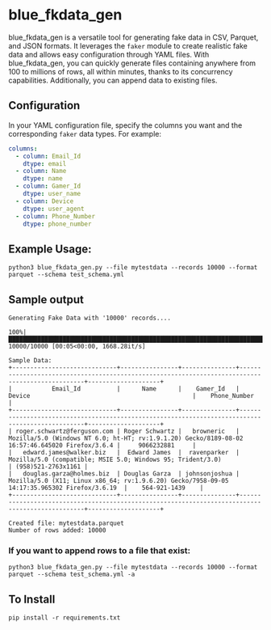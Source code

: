 # blue_fkdata_gen

blue_fkdata_gen is a versatile tool for generating fake data in CSV, Parquet, and JSON formats. It leverages the `faker` module to create realistic fake data and allows easy configuration through YAML files. With blue_fkdata_gen, you can quickly generate files containing anywhere from 100 to millions of rows, all within minutes, thanks to its concurrency capabilities. Additionally, you can append data to existing files.

## Configuration

In your YAML configuration file, specify the columns you want and the corresponding `faker` data types. For example:

```yaml
columns:
  - column: Email_Id
    dtype: email
  - column: Name
    dtype: name
  - column: Gamer_Id
    dtype: user_name
  - column: Device
    dtype: user_agent
  - column: Phone_Number
    dtype: phone_number
```


## Example Usage:

```
python3 blue_fkdata_gen.py --file mytestdata --records 10000 --format parquet --schema test_schema.yml
```

## Sample output
```
Generating Fake Data with '10000' records....

100%|████████████████████████████████████████████████████████████████████████████████████████████████████████████████████████████████████████████████████████| 10000/10000 [00:05<00:00, 1668.28it/s]

Sample Data:
+-----------------------------+----------------+---------------+-------------------------------------------------------------------------------------------------+--------------------+
|           Email_Id          |      Name      |    Gamer_Id   |                                              Device                                             |    Phone_Number    |
+-----------------------------+----------------+---------------+-------------------------------------------------------------------------------------------------+--------------------+
| roger.schwartz@ferguson.com | Roger Schwartz |   browneric   | Mozilla/5.0 (Windows NT 6.0; ht-HT; rv:1.9.1.20) Gecko/8189-08-02 16:57:46.645020 Firefox/3.6.4 |     9066232881     |
|   edward.james@walker.biz   |  Edward James  |  ravenparker  |                   Mozilla/5.0 (compatible; MSIE 5.0; Windows 95; Trident/3.0)                   | (958)521-2763x1161 |
|   douglas.garza@holmes.biz  | Douglas Garza  | johnsonjoshua |   Mozilla/5.0 (X11; Linux x86_64; rv:1.9.6.20) Gecko/7958-09-05 14:17:35.965302 Firefox/3.6.19  |    564-921-1439    |
+-----------------------------+----------------+---------------+-------------------------------------------------------------------------------------------------+--------------------+

Created file: mytestdata.parquet
Number of rows added: 10000
```

### If you want to  append rows to a file that exist:

```
python3 blue_fkdata_gen.py --file mytestdata --records 10000 --format parquet --schema test_schema.yml -a
```

## To Install

```
pip install -r requirements.txt
```
